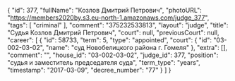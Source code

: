 {
    "id": 377,
    "fullName": "Козлов Дмитрий Петрович",
    "photoURL": "https://members2020by.s3.eu-north-1.amazonaws.com/judge_377",
    "tags": [
        "criminal"
    ],
    "comment": "375232533813",
    "layout": "judge",
    "title": "Судья Козлов Дмитрий Петрович",
    "court": null,
    "previousCourt": null,
    "career": [
        {
            "id": 58733,
            "term": 5,
            "type": "appointed",
            "court": {
                "id": "03-002-03-02",
                "name": "суд Новобелицкого района г. Гомеля"
            },
            "extra": [],
            "comment": "",
            "house_id": "03-002-03-02",
            "judge_id": 377,
            "position": "судья и заместитель председателя суда",
            "term_type": "years",
            "timestamp": "2017-03-09",
            "decree_number": "77"
        }
    ]
}
